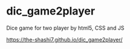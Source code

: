 # dic_game2player
Dice game for two player by html5, CSS and JS

https://the-shashi7.github.io/dic_game2player/
